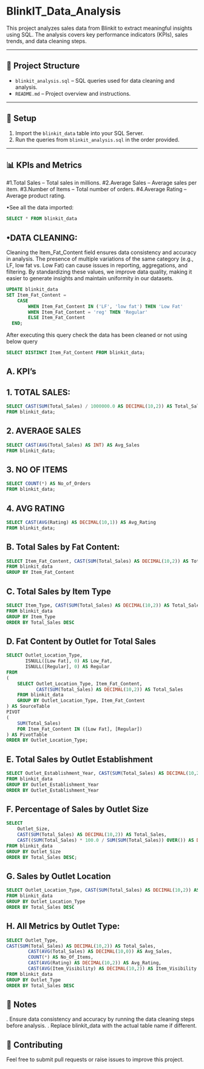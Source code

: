 # BlinkIT_Data_Analysis

This project analyzes sales data from Blinkit to extract meaningful insights using SQL. The analysis covers key performance indicators (KPIs), sales trends, and data cleaning steps.

---

## 📂 **Project Structure**
- `blinkit_analysis.sql` – SQL queries used for data cleaning and analysis.  
- `README.md` – Project overview and instructions.  

---

## 🚀 **Setup**
1. Import the `blinkit_data` table into your SQL Server.  
2. Run the queries from `blinkit_analysis.sql` in the order provided.  

---
## 📊 KPIs and Metrics
#1.Total Sales – Total sales in millions.
#2.Average Sales – Average sales per item.
#3.Number of Items – Total number of orders.
#4.Average Rating – Average product rating.

•See all the data imported:
```sql
SELECT * FROM blinkit_data
```
## •DATA CLEANING:
Cleaning the Item_Fat_Content field ensures data consistency and accuracy in analysis. The presence of multiple variations of the same category (e.g., LF, low fat vs. Low Fat) can cause issues in reporting, aggregations, and filtering. By standardizing these values, we improve data quality, making it easier to generate insights and maintain uniformity in our datasets.
```sql
UPDATE blinkit_data
SET Item_Fat_Content = 
    CASE 
        WHEN Item_Fat_Content IN ('LF', 'low fat') THEN 'Low Fat'
        WHEN Item_Fat_Content = 'reg' THEN 'Regular'
        ELSE Item_Fat_Content
  END;
```
After executing this query check the data has been cleaned or not using below query
```sql
SELECT DISTINCT Item_Fat_Content FROM blinkit_data;
```
	 
## A. KPI’s
## 1. TOTAL SALES:
```sql
SELECT CAST(SUM(Total_Sales) / 1000000.0 AS DECIMAL(10,2)) AS Total_Sales_Million
FROM blinkit_data;
```
## 2. AVERAGE SALES
```sql
SELECT CAST(AVG(Total_Sales) AS INT) AS Avg_Sales
FROM blinkit_data;
``` 
## 3. NO OF ITEMS
```sql
SELECT COUNT(*) AS No_of_Orders
FROM blinkit_data;
``` 
## 4. AVG RATING
```sql
SELECT CAST(AVG(Rating) AS DECIMAL(10,1)) AS Avg_Rating
FROM blinkit_data;
``` 
## B. Total Sales by Fat Content:
```sql
SELECT Item_Fat_Content, CAST(SUM(Total_Sales) AS DECIMAL(10,2)) AS Total_Sales
FROM blinkit_data
GROUP BY Item_Fat_Content
``` 
## C. Total Sales by Item Type
```sql
SELECT Item_Type, CAST(SUM(Total_Sales) AS DECIMAL(10,2)) AS Total_Sales
FROM blinkit_data
GROUP BY Item_Type
ORDER BY Total_Sales DESC
``` 
## D. Fat Content by Outlet for Total Sales
```sql
SELECT Outlet_Location_Type, 
       ISNULL([Low Fat], 0) AS Low_Fat, 
       ISNULL([Regular], 0) AS Regular
FROM 
(
    SELECT Outlet_Location_Type, Item_Fat_Content, 
           CAST(SUM(Total_Sales) AS DECIMAL(10,2)) AS Total_Sales
    FROM blinkit_data
    GROUP BY Outlet_Location_Type, Item_Fat_Content
) AS SourceTable
PIVOT 
(
    SUM(Total_Sales) 
    FOR Item_Fat_Content IN ([Low Fat], [Regular])
) AS PivotTable
ORDER BY Outlet_Location_Type;
```
 
## E. Total Sales by Outlet Establishment
```sql
SELECT Outlet_Establishment_Year, CAST(SUM(Total_Sales) AS DECIMAL(10,2)) AS Total_Sales
FROM blinkit_data
GROUP BY Outlet_Establishment_Year
ORDER BY Outlet_Establishment_Year
``` 

## F. Percentage of Sales by Outlet Size
```sql
SELECT 
    Outlet_Size, 
    CAST(SUM(Total_Sales) AS DECIMAL(10,2)) AS Total_Sales,
    CAST((SUM(Total_Sales) * 100.0 / SUM(SUM(Total_Sales)) OVER()) AS DECIMAL(10,2)) AS Sales_Percentage
FROM blinkit_data
GROUP BY Outlet_Size
ORDER BY Total_Sales DESC;
```

## G. Sales by Outlet Location
```sql
SELECT Outlet_Location_Type, CAST(SUM(Total_Sales) AS DECIMAL(10,2)) AS Total_Sales
FROM blinkit_data
GROUP BY Outlet_Location_Type
ORDER BY Total_Sales DESC
``` 

## H. All Metrics by Outlet Type:
```sql
SELECT Outlet_Type, 
CAST(SUM(Total_Sales) AS DECIMAL(10,2)) AS Total_Sales,
		CAST(AVG(Total_Sales) AS DECIMAL(10,0)) AS Avg_Sales,
		COUNT(*) AS No_Of_Items,
		CAST(AVG(Rating) AS DECIMAL(10,2)) AS Avg_Rating,
		CAST(AVG(Item_Visibility) AS DECIMAL(10,2)) AS Item_Visibility
FROM blinkit_data
GROUP BY Outlet_Type
ORDER BY Total_Sales DESC
```

 ## 📝 Notes
. Ensure data consistency and accuracy by running the data cleaning steps before analysis.
. Replace blinkit_data with the actual table name if different.

## 📢 Contributing
Feel free to submit pull requests or raise issues to improve this project.
